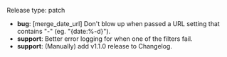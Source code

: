 Release type: patch

- **bug**: [merge_date_url] Don't blow up when passed a URL setting that contains "-" (eg. "{date:%-d}").
- **support**: Better error logging for when one of the filters fail.
- **support**: (Manually) add v1.1.0 release to Changelog.
